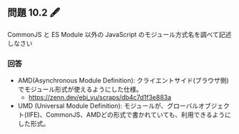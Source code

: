 ## 問題 10.2 🖋️

CommonJS と ES Module 以外の JavaScript のモジュール方式名を調べて記述しなさい

### 回答
- AMD(Asynchronous Module Definition): クライエントサイド(ブラウザ側)でモジュール形式が使えるようにした仕様。
    - https://zenn.dev/ebi_yu/scraps/db4c7d1f3e883a
- UMD (Universal Module Definition): モジュールが、グローバルオブジェクト(IIFE)、CommonJS、AMDどの形式で書かれていても、利用できるようにした形式。